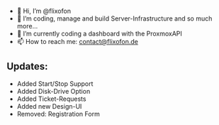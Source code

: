 - 👋 Hi, I’m @flixofon
- 👀 I’m coding, manage and build Server-Infrastructure and so much more...
- 🌱 I’m currently coding a dashboard with the ProxmoxAPI
- 📫 How to reach me: contact@flixofon.de

## Updates:
- Added Start/Stop Support
- Added Disk-Drive Option
- Added Ticket-Requests
- Added new Design-UI
- Removed: Registration Form

<!---
flixofon/flixofon is a ✨ special ✨ repository because its `README.md` (this file) appears on your GitHub profile.
You can click the Preview link to take a look at your changes.
--->

